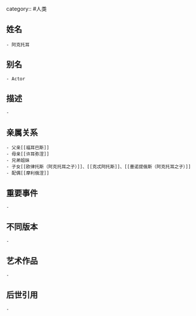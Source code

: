 category:: #人类
## 姓名
	- 阿克托耳
## 别名
	- Actor
## 描述
	-
## 亲属关系
	- 父亲[[福耳巴斯]]
	- 母亲[[许耳弥涅]]
	- 兄弟姐妹
	- 子女[[欧律托斯（阿克托耳之子）]]、[[克忒阿托斯]]、[[墨诺提俄斯（阿克托耳之子）]]
	- 配偶[[摩利俄涅]]
## 重要事件
	-
## 不同版本
	-
## 艺术作品
	-
## 后世引用
	-
